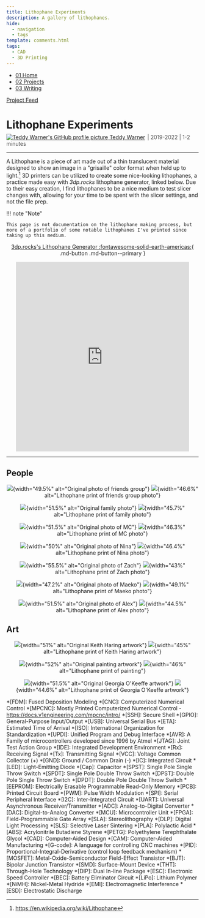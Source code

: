 ```yaml
---
title: Lithophane Experiments
description: A gallery of lithophanes.
hide:
  - navigation
  - tags
template: comments.html
tags:
  - CAD
  - 3D Printing
---
```


<head>
  <meta charset="UTF-8">
  <meta name="viewport" content="width=device-width, initial-scale=1.0">
  
  <!-- Primary Meta Tags -->
  <meta name="title" content="Lithophane Experiments - Teddy Warner">
  <meta name="description" content="A gallery of lithophanes.">
  <meta name="keywords" content="Lithophane, 3D Printing, Photography, Art, 3dp.rocks, Image processing, Light art, Custom prints, Photo printing, 3D art, DIY lithophanes">
  <meta name="author" content="Teddy Warner">
  <meta name="robots" content="index, follow">
  
  <!-- Open Graph / Facebook -->
  <meta property="og:type" content="website">
  <meta property="og:url" content="https://teddywarner.org/Projects/LithophaneExperiments/">
  <meta property="og:title" content="Lithophane Experiments - Teddy Warner">
  <meta property="og:description" content="A gallery of lithophanes.">
  <meta property="og:image" content="https://teddywarner.org/assets/images/thumb.png?foo=bar">
  <meta property="og:image:type" content="image/jpeg">
  <meta property="og:image:width" content="1200">
  <meta property="og:image:height" content="630">

  <!-- Twitter -->
  <meta property="twitter:card" content="summary_large_image">
  <meta property="twitter:url" content="https://teddywarner.org/Projects/LithophaneExperiments/">
  <meta property="twitter:title" content="Lithophane Experiments - Teddy Warner">
  <meta property="twitter:description" content="A gallery of lithophanes.">
  <meta property="twitter:image" content="https://teddywarner.org/assets/images/thumb.png?foo=bar">

  <!-- Existing resource links -->
  <script src="https://kit.fontawesome.com/79ff35ecec.js" crossorigin="anonymous"></script>
  <link rel="preconnect" href="https://fonts.googleapis.com">
  <link rel="preconnect" href="https://fonts.gstatic.com" crossorigin>
  <link href="https://fonts.googleapis.com/css2?family=Crimson+Pro:ital,wght@0,200..900;1,200..900&display=swap" rel="stylesheet">
  <link href="https://fonts.googleapis.com/css2?family=Crimson+Pro:ital,wght@0,200..900;1,200..900&family=JetBrains+Mono:ital,wght@0,100..800;1,100..800&display=swap" rel="stylesheet">
  <link rel="stylesheet" href="../../assets/css/projects/project.css">
</head>

  <nav class="main-navigation">
    <ul>
      <li><a class="home" href="https://teddywarner.com"><span class="navnum">01</span> Home</a></li>
      <li><a class="proj" href="https://teddywarner.com/proj/"><span class="navnum">02</span> Projects</a></li>
      <li><a class="writ" href="https://teddywarner.com/writ/"><span class="navnum">03</span> Writing</a></li>
    </ul>
  </nav>

<div class="return2feed"><a href="https://teddywarner.org/proj"><i class="fa-solid fa-arrow-left-long"></i> Project Feed</a></div>

# Lithophane Experiments

<div style="margin-top: -0.8em;">
  <span class="abtlinks"><a href="https://x.com/WarnerTeddy"><img src="https://avatars.githubusercontent.com/u/48384497" alt="Teddy Warner's GitHub profile picture" class="profilepic"><span class="abt" id="name"> Teddy Warner</a><span class="abt" style="font-weight: 300; padding-left: 6px;"><span class="year">| 2019-2022 </span>| <span class="readTime"><i class="far fa-clock"></i> 1-2 minutes</span></span></span></span>
  <span class="share" style=" color: inherit;">
  <a class="fb" title="Share on Facebook" href="https://www.facebook.com/sharer/sharer.php?u=https://teddywarner.org/Projects/LithophaneExperiments/"><i class="fa-brands fa-facebook"></i></a>
  <a class="twitter" title="Share on Twitter" href="https://twitter.com/intent/tweet?url=https://teddywarner.org/Projects/LithophaneExperiments/&text=Check%20Out%20this%20compilation%20of%20Litophanes%20on"><i class="fa-brands fa-x-twitter"></i></a>
  <a class="pin" title="Share on Pinterest" href="https://pinterest.com/pin/create/button/?url=https://teddywarner.org/Projects/LithophaneExperiments/&media=&description=Check%20Out%20this%20compilation%20of%20Litophanes%20on%20https://teddywarner.org/Projects/LithophaneExperiments/%20!"><i class="fa-brands fa-pinterest"></i></i></a>
  <a class="ln" title="Share on LinkedIn" href="https://www.linkedin.com/shareArticle?mini=true&url=https://teddywarner.org/Projects/LithophaneExperiments/"><i class="fab fa-linkedin"></i></i></a>
  <a class="email" title="Share via Email" href="mailto:info@example.com?&subject=&cc=&bcc=&body=Check%20Out%20this%20compilation%20of%20Litophanes%20on%20https://teddywarner.org/Projects/LithophaneExperiments/"><i class="fa-solid fa-paper-plane"></i></i></i></a>
  </span>
</div>

---

A Lithophane is a piece of art made out of a thin translucent material designed to show an image in a "grisaille" color format when held up to light.[^1] 3D printers can be utilized to create some nice-looking lithophanes, a practice made easy with *3dp.rocks* lithophane generator, linked below. Due to their easy creation, I find lithophanes to be a nice medium to test slicer changes with, allowing for your time to be spent with the slicer settings, and not the file prep. 

!!! note "Note" 

    This page is not documentation on the lithophane making process, but more of a portfolio of some notable lithophanes I've printed since taking up this medium.

<center>

[3dp.rocks's Lithophane Generator :fontawesome-solid-earth-americas:](https://3dp.rocks/lithophane/){ .md-button .md-button--primary }

<iframe width="90%" height="495" src="https://www.youtube.com/embed/ZNlbl6uhqbI" title="YouTube video player" frameborder="0" allow="accelerometer; autoplay; clipboard-write; encrypted-media; gyroscope; picture-in-picture" allowfullscreen></iframe>

</center>

****

## People

<center>

![](../assets/images/LithophaneExperiments/friends.jpg){width="49.5%" alt="Original photo of friends group"}
![](../assets/images/LithophaneExperiments/friendslithophane.jpg){width="46.6%" alt="Lithophane print of friends group photo"}

![](../assets/images/LithophaneExperiments/fam.jpg){width="51.5%" alt="Original family photo"}
![](../assets/images/LithophaneExperiments/famlithophane.jpg){width="45.7%" alt="Lithophane print of family photo"}

![](../assets/images/LithophaneExperiments/MC.jpg){width="51.5%" alt="Original photo of MC"}
![](../assets/images/LithophaneExperiments/MClithophane.jpg){width="46.3%" alt="Lithophane print of MC photo"}

![](../assets/images/LithophaneExperiments/nina.jpg){width="50%" alt="Original photo of Nina"}
![](../assets/images/LithophaneExperiments/ninalithophane.jpg){width="46.4%" alt="Lithophane print of Nina photo"}

![](../assets/images/LithophaneExperiments/zach.jpg){width="55.5%" alt="Original photo of Zach"}
![](../assets/images/LithophaneExperiments/zachlithophane.jpg){width="43%" alt="Lithophane print of Zach photo"}

![](../assets/images/LithophaneExperiments/maeko.jpg){width="47.2%" alt="Original photo of Maeko"}
![](../assets/images/LithophaneExperiments/lithophanemakeo.jpg){width="49.1%" alt="Lithophane print of Maeko photo"}

![](../assets/images/LithophaneExperiments/alex.jpg){width="51.5%" alt="Original photo of Alex"}
![](../assets/images/LithophaneExperiments/alexlithophane.jpg){width="44.5%" alt="Lithophane print of Alex photo"}

</center>

## Art

<center>

![](../assets/images/LithophaneExperiments/keithharring.jpg){width="51%" alt="Original Keith Haring artwork"}
![](../assets/images/LithophaneExperiments/keithharringlithophane.jpg){width="45%" alt="Lithophane print of Keith Haring artwork"}

![](../assets/images/LithophaneExperiments/painting.jpg){width="52%" alt="Original painting artwork"}
![](../assets/images/LithophaneExperiments/paintinglithophane.jpg){width="46%" alt="Lithophane print of painting"}

![](../assets/images/LithophaneExperiments/gerogiaokeef.jpg){width="51.5%" alt="Original Georgia O'Keeffe artwork"}
![](../assets/images/LithophaneExperiments/gerogiaokeeflithophane.jpg){width="44.6%" alt="Lithophane print of Georgia O'Keeffe artwork"}

</center>

[^1]: https://en.wikipedia.org/wiki/Lithophane

*[FDM]: Fused Deposition Modeling
*[CNC]: Computerized Numerical Control
*[MPCNC]: Mostly Printed Computerized Numerical Control - https://docs.v1engineering.com/mpcnc/intro/
*[SSH]: Secure Shell
*[GPIO]: General-Purpose Input/Output
*[USB]: Universal Serial Bus
*[ETA]: Estimated Time of Arrival
*[ISO]: International Organization for Standardization
*[UPDI]: Unified Program and Debug Interface
*[AVR]: A Family of microcontrollers developed since 1996 by Atmel
*[JTAG]: Joint Test Action Group
*[IDE]: Integrated Development Environment
*[Rx]: Receiving Signal
*[Tx]: Transmitting Signal
*[VCC]: Voltage Common Collector (+)
*[GND]: Ground / Common Drain (-)
*[IC]: Integrated Circuit
*[LED]: Light-Emitting Diode
*[Cap]: Capacitor
*[SPST]: Single Pole Single Throw Switch
*[SPDT]: Single Pole Double Throw Switch
*[DPST]: Double Pole Single Throw Switch
*[DPDT]: Double Pole Double Throw Switch
*[EEPROM]: Electrically Erasable Programmable Read-Only Memory
*[PCB]: Printed Circuit Board
*[PWM]: Pulse Width Modulation
*[SPI]: Serial Peripheral Interface
*[I2C]: Inter-Integrated Circuit
*[UART]: Universal Asynchronous Receiver/Transmitter
*[ADC]: Analog-to-Digital Converter
*[DAC]: Digital-to-Analog Converter
*[MCU]: Microcontroller Unit
*[FPGA]: Field-Programmable Gate Array
*[SLA]: Stereolithography
*[DLP]: Digital Light Processing 
*[SLS]: Selective Laser Sintering
*[PLA]: Polylactic Acid 
*[ABS]: Acrylonitrile Butadiene Styrene 
*[PETG]: Polyethylene Terephthalate Glycol 
*[CAD]: Computer-Aided Design
*[CAM]: Computer-Aided Manufacturing
*[G-code]: A language for controlling CNC machines
*[PID]: Proportional-Integral-Derivative (control loop feedback mechanism)
*[MOSFET]: Metal-Oxide-Semiconductor Field-Effect Transistor
*[BJT]: Bipolar Junction Transistor
*[SMD]: Surface-Mount Device
*[THT]: Through-Hole Technology
*[DIP]: Dual In-line Package
*[ESC]: Electronic Speed Controller
*[BEC]: Battery Eliminator Circuit
*[LiPo]: Lithium Polymer 
*[NiMH]: Nickel-Metal Hydride 
*[EMI]: Electromagnetic Interference
*[ESD]: Electrostatic Discharge